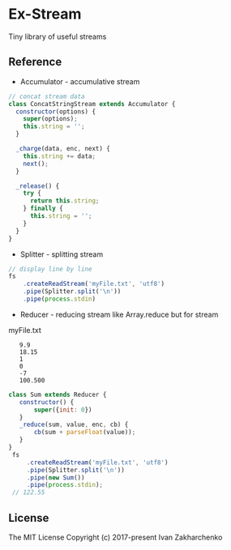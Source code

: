 # Ex-Stream

Tiny library of useful streams

## Reference

 - Accumulator - accumulative stream
 ``` javascript
 // concat stream data
 class ConcatStringStream extends Accumulator {
   constructor(options) {
     super(options);
     this.string = '';
   }

   _charge(data, enc, next) {
     this.string += data;
     next();
   }

   _release() {
     try {
       return this.string;
     } finally {
       this.string = '';
     }
   }
 }
 ```
 - Splitter - splitting stream
 ``` javascript
 // display line by line
 fs
     .createReadStream('myFile.txt', 'utf8')
     .pipe(Splitter.split('\n'))
     .pipe(process.stdin)
 ```
 - Reducer - reducing stream like Array.reduce but for stream

 myFile.txt
 ``` text
    9.9
    18.15
    1
    0
    -7
    100.500
 ```

 ``` javascript
 class Sum extends Reducer {
    constructor() {
        super({init: 0})
    }
    _reduce(sum, value, enc, cb) {
        cb(sum + parseFloat(value));
    }
 }
  fs
      .createReadStream('myFile.txt', 'utf8')
      .pipe(Splitter.split('\n'))
      .pipe(new Sum())
      .pipe(process.stdin);
  // 122.55
 ```
## License

The MIT License Copyright (c) 2017-present Ivan Zakharchenko
